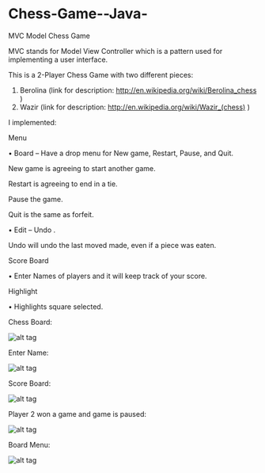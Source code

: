 Chess-Game--Java-
=================

MVC Model Chess Game


MVC stands for Model View Controller which is a pattern used for implementing a user interface.

This is a 2-Player Chess Game with two different pieces:

  1. Berolina (link for description: http://en.wikipedia.org/wiki/Berolina_chess )
  2. Wazir (link for description: http://en.wikipedia.org/wiki/Wazir_(chess) )
  
I implemented:

Menu

•	Board – Have a drop menu for New game, Restart, Pause, and Quit.

  New game is agreeing to start another game.

  Restart is agreeing to end in a tie.

  Pause the game.

  Quit is the same as forfeit.

•	Edit – Undo .

  Undo will undo the last moved made, even if a piece was eaten.

Score Board

•	Enter Names of players and it will keep track of your score.

Highlight

•	Highlights square selected.

Chess Board:

![alt tag](https://github.com/emuro2/Chess-Game--Java-/raw/master/board.png)
 
Enter Name: 

![alt tag](https://raw.githubusercontent.com/emuro2/Chess-Game--Java-/master/Names.png)


Score Board:
 
![alt tag](https://raw.githubusercontent.com/emuro2/Chess-Game--Java-/master/ScoreBoard.png)

Player 2 won a game and game is paused: 

![alt tag](https://raw.githubusercontent.com/emuro2/Chess-Game--Java-/master/Pause.png)
 


Board Menu:

![alt tag](https://raw.githubusercontent.com/emuro2/Chess-Game--Java-/master/Menu.png)
 

